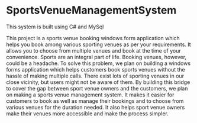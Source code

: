 # SportsVenueManagementSystem
 This system is built using C# and MySql


This project is a sports venue booking windows form application which helps you 
book among various sporting venues as per your requirements. It allows you to 
choose from multiple venues and book at the time of your convenience.
Sports are an integral part of life. Booking venues, however, could be a headache. 
To solve this problem, we plan on building a windows forms application which 
helps customers book sports venues without the hassle of making multiple calls. 
There exist lots of sporting venues in our close vicinity, but users might not be 
aware of them. 
By building this bridge to cover the gap between sport venue owners and the 
customers, we plan on making a sports venue management system. It makes it 
easier for customers to book as well as manage their bookings and to choose from 
various venues for the duration needed. It also helps sport venue owners make 
their venues more accessible and make the process simpler.

